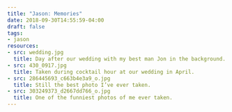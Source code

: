 ```yaml
---
title: "Jason: Memories"
date: 2018-09-30T14:55:59-04:00
draft: false
tags:
- jason
resources:
- src: wedding.jpg
  title: Day after our wedding with my best man Jon in the background.
- src: 430_0917.jpg
  title: Taken during cocktail hour at our wedding in April.
- src: 286445693_c663b4e3a9_o.jpg
  title: Still the best photo I’ve ever taken.
- src: 303249373_d2667dd766_o.jpg
  title: One of the funniest photos of me ever taken.
---
```

